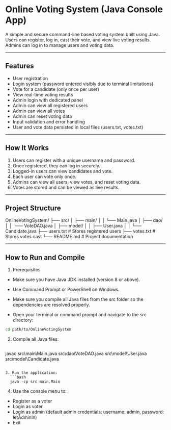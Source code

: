 # Online Voting System (Java Console App) 

A simple and secure command-line based voting system built using Java. Users can register, log in, cast their vote, and view live voting results. Admins can log in to manage users and voting data.

---

## Features

- User registration
- Login system (password entered visibly due to terminal limitations)
- Vote for a candidate (only once per user)
- View real-time voting results
- Admin login with dedicated panel
- Admin can view all registered users
- Admin can view all votes
- Admin can reset voting data
- Input validation and error handling
- User and vote data persisted in local files (users.txt, votes.txt)

---

## How It Works

1. Users can register with a unique username and password.  
2. Once registered, they can log in securely.  
3. Logged-in users can view candidates and vote.  
4. Each user can vote only once.  
5. Admins can view all users, view votes, and reset voting data.
6. Votes are stored and can be viewed as live results.

---

## Project Structure

OnlineVotingSystem/
├── src/
│   ├── main/
│   │   └── Main.java
│   ├── dao/
│   │   └── VoteDAO.java
│   ├── model/
│   │   ├── User.java
│   │   └── Candidate.java
├── users.txt         # Stores registered users
├── votes.txt         # Stores votes cast
└── README.md         # Project documentation


---

## How to Run and Compile

1. Prerequisites
- Make sure you have Java JDK installed (version 8 or above).
- Use Command Prompt or PowerShell on Windows.
- Make sure you compile all Java files from the src folder so the dependencies are resolved properly.

- Open your terminal or command prompt and navigate to the src directory:

```bash
cd path/to/OnlineVotingSystem
```

2. Compile all Java files:
   ```bash
javac src\main\Main.java src\dao\VoteDAO.java src\model\User.java src\model\Candidate.java
```

3. Run the application:
  ```bash
  java -cp src main.Main
```

4. Use the console menu to:

- Register as a voter
- Login as voter
- Login as admin (default admin credentials: username: admin, password:  letAdminIn)
- Exit



